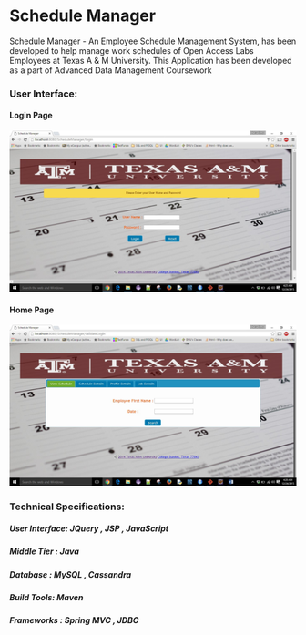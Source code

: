 # Schedule Manager 
Schedule Manager - An Employee Schedule Management System, has been developed to help manage work schedules of  Open Access Labs Employees at Texas A & M University. This Application has been developed as a part of Advanced Data Management Coursework

### User Interface:
#### Login Page
![Login Page](Login%20Page.jpg)

#### Home Page
![Home Page](Home%20Page.jpg)

### Technical Specifications:

##### User Interface: JQuery , JSP , JavaScript
##### Middle Tier : Java 
##### Database : MySQL , Cassandra
##### Build Tools: Maven
##### Frameworks : Spring MVC , JDBC 



